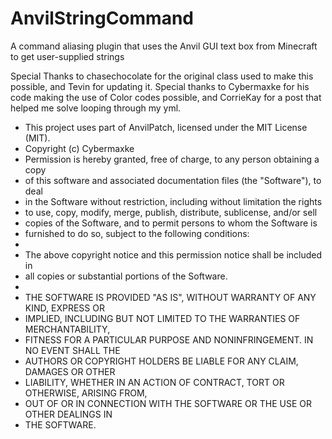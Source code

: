 # AnvilStringCommand

A command aliasing plugin that uses the Anvil GUI text box from Minecraft to get user-supplied strings

Special Thanks to chasechocolate for the original class used to make this possible, and Tevin for updating it.
Special thanks to Cybermaxke for his code making the use of Color codes possible, and CorrieKay for a post that helped
me solve looping through my yml.

* This project uses part of AnvilPatch, licensed under the MIT License (MIT).
* Copyright (c) Cybermaxke
* Permission is hereby granted, free of charge, to any person obtaining a copy
* of this software and associated documentation files (the "Software"), to deal
* in the Software without restriction, including without limitation the rights
* to use, copy, modify, merge, publish, distribute, sublicense, and/or sell
* copies of the Software, and to permit persons to whom the Software is
* furnished to do so, subject to the following conditions:
*
* The above copyright notice and this permission notice shall be included in
* all copies or substantial portions of the Software.
*
* THE SOFTWARE IS PROVIDED "AS IS", WITHOUT WARRANTY OF ANY KIND, EXPRESS OR
* IMPLIED, INCLUDING BUT NOT LIMITED TO THE WARRANTIES OF MERCHANTABILITY,
* FITNESS FOR A PARTICULAR PURPOSE AND NONINFRINGEMENT. IN NO EVENT SHALL THE
* AUTHORS OR COPYRIGHT HOLDERS BE LIABLE FOR ANY CLAIM, DAMAGES OR OTHER
* LIABILITY, WHETHER IN AN ACTION OF CONTRACT, TORT OR OTHERWISE, ARISING FROM,
* OUT OF OR IN CONNECTION WITH THE SOFTWARE OR THE USE OR OTHER DEALINGS IN
* THE SOFTWARE.